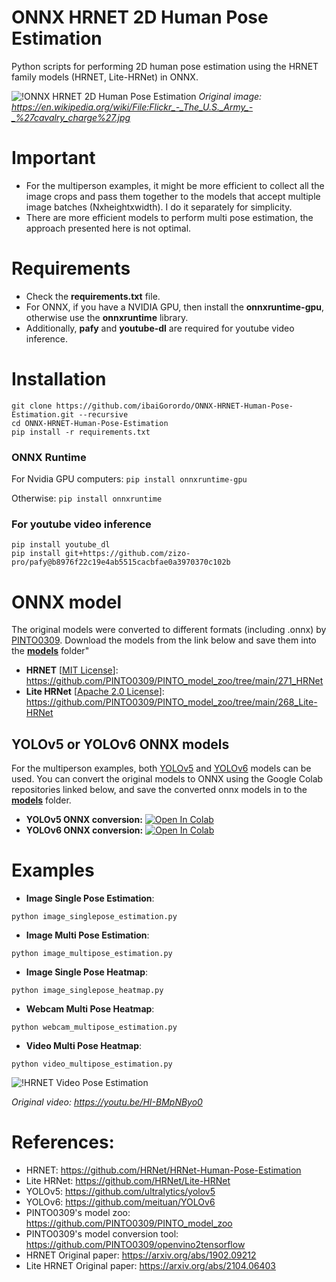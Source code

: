 # ONNX HRNET 2D Human Pose Estimation
 Python scripts for performing 2D human pose estimation using the HRNET family models (HRNET, Lite-HRNet) in ONNX.


![!ONNX HRNET 2D Human Pose Estimation](https://github.com/ibaiGorordo/ONNX-HRNET-Human-Pose-Estimation/blob/main/doc/img/output.jpg)
*Original image: https://en.wikipedia.org/wiki/File:Flickr_-_The_U.S._Army_-_%27cavalry_charge%27.jpg*

# Important
- For the multiperson examples, it might be more efficient to collect all the image crops and pass them together to the models that accept multiple image batches (Nxheightxwidth). I do it separately for simplicity.
- There are more efficient models to perform multi pose estimation, the approach presented here is not optimal.

# Requirements

 * Check the **requirements.txt** file. 
 * For ONNX, if you have a NVIDIA GPU, then install the **onnxruntime-gpu**, otherwise use the **onnxruntime** library.
 * Additionally, **pafy** and **youtube-dl** are required for youtube video inference.
 
# Installation
```
git clone https://github.com/ibaiGorordo/ONNX-HRNET-Human-Pose-Estimation.git --recursive
cd ONNX-HRNET-Human-Pose-Estimation
pip install -r requirements.txt
```
### ONNX Runtime
For Nvidia GPU computers:
`pip install onnxruntime-gpu`

Otherwise:
`pip install onnxruntime`

### For youtube video inference
```
pip install youtube_dl
pip install git+https://github.com/zizo-pro/pafy@b8976f22c19e4ab5515cacbfae0a3970370c102b
```

# ONNX model 
The original models were converted to different formats (including .onnx) by [PINTO0309](https://github.com/PINTO0309). Download the models from the link below and save them into the **[models](https://github.com/ibaiGorordo/ONNX-HRNET-Human-Pose-Estimation/tree/main/models)** folder"
- **HRNET** [[MIT License](https://github.com/leoxiaobin/deep-high-resolution-net.pytorch/blob/master/LICENSE)]: https://github.com/PINTO0309/PINTO_model_zoo/tree/main/271_HRNet 
- **Lite HRNet** [[Apache 2.0 License](https://github.com/HRNet/Lite-HRNet/blob/hrnet/LICENSE)]: https://github.com/PINTO0309/PINTO_model_zoo/tree/main/268_Lite-HRNet 
 
## YOLOv5 or YOLOv6 ONNX models
For the multiperson examples, both [YOLOv5](https://github.com/ultralytics/yolov5) and [YOLOv6](https://github.com/meituan/YOLOv6) models can be used. You can convert the original models to ONNX using the Google Colab repositories linked below, and save the converted onnx models in to the **[models](https://github.com/ibaiGorordo/ONNX-HRNET-Human-Pose-Estimation/tree/main/models)** folder.
- **YOLOv5 ONNX conversion:** [![Open In Colab](https://colab.research.google.com/assets/colab-badge.svg)](https://colab.research.google.com/drive/1V-F3erKkPun-vNn28BoOc6ENKmfo8kDh?usp=sharing)
- **YOLOv6 ONNX conversion:** [![Open In Colab](https://colab.research.google.com/assets/colab-badge.svg)](https://colab.research.google.com/drive/1pke1ffMeI2dXkIAbzp6IHWdQ0u8S6I0n?usp=sharing)

# Examples

 * **Image Single Pose Estimation**:
 ```
 python image_singlepose_estimation.py
 ```
 
  * **Image Multi Pose Estimation**:
 ```
 python image_multipose_estimation.py
 ```
 
 * **Image Single Pose Heatmap**:
 ```
 python image_singlepose_heatmap.py
 ```
 
 * **Webcam Multi Pose Heatmap**:
 ```
 python webcam_multipose_estimation.py
 ``` 
 
 * **Video Multi Pose Heatmap**:
 ```
 python video_multipose_estimation.py
 ``` 
 ![!HRNET Video Pose Estimation](https://github.com/ibaiGorordo/ONNX-HRNET-Human-Pose-Estimation/blob/main/doc/img/hrnet_video.gif)
 
 *Original video: https://youtu.be/HI-BMpNByo0*
  
# References:
* HRNET: https://github.com/HRNet/HRNet-Human-Pose-Estimation
* Lite HRNet: https://github.com/HRNet/Lite-HRNet
* YOLOv5: https://github.com/ultralytics/yolov5
* YOLOv6: https://github.com/meituan/YOLOv6
* PINTO0309's model zoo: https://github.com/PINTO0309/PINTO_model_zoo
* PINTO0309's model conversion tool: https://github.com/PINTO0309/openvino2tensorflow
* HRNET Original paper: https://arxiv.org/abs/1902.09212
* Lite HRNET Original paper: https://arxiv.org/abs/2104.06403
